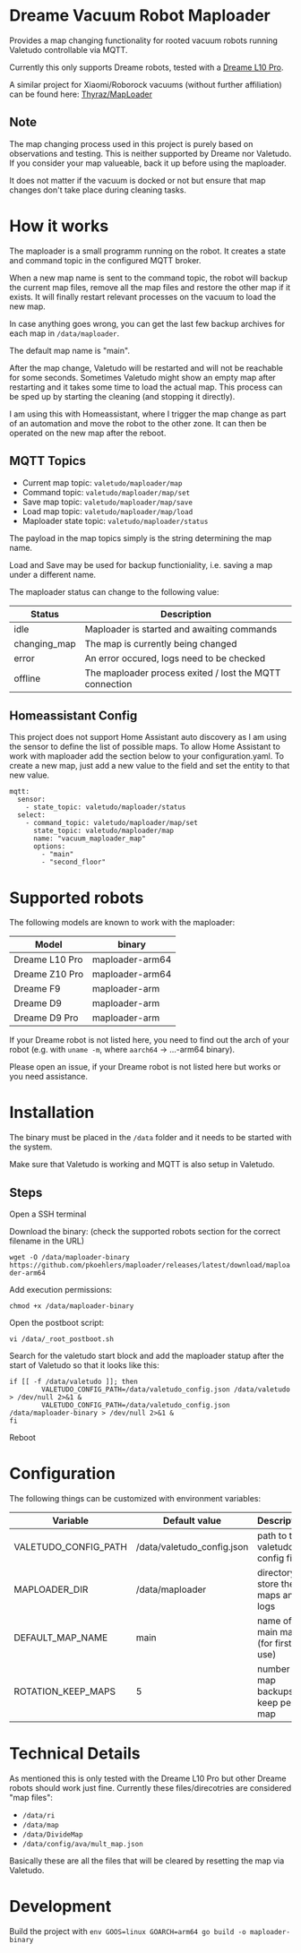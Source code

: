 # Dreame Vacuum Robot Maploader

Provides a map changing functionality for rooted vacuum robots running Valetudo controllable via MQTT.

Currently this only supports Dreame robots, tested with a [Dreame L10 Pro](https://dontvacuum.me/robotinfo/detail_dreame.vacuum.p2029_0.html).

A similar project for Xiaomi/Roborock vacuums (without further affiliation) can be found here: [Thyraz/MapLoader](https://github.com/Thyraz/MapLoader)

## Note
The map changing process used in this project is purely based on observations and testing. 
This is neither supported by Dreame nor Valetudo. If you consider your map valueable, back it up before using the maploader.

It does not matter if the vacuum is docked or not but ensure that map changes don't take place during cleaning tasks.
# How it works
The maploader is a small programm running on the robot. It creates a state and command topic in the configured MQTT broker. 

When a new map name is sent to the command topic, the robot will backup the current map files, remove all the map files and restore the other map if it exists. It will finally restart relevant processes on the vacuum to load the new map.

In case anything goes wrong, you can get the last few backup archives for each map in ```/data/maploader```.

The default map name is "main".

After the map change, Valetudo will be restarted and will not be reachable for some seconds. Sometimes Valetudo might show an empty map after restarting and it takes some time to load the actual map. This process can be sped up by starting the cleaning (and stopping it directly).

I am using this with Homeassistant, where I trigger the map change as part of an automation and move the robot to the other zone. It can then be operated on the new map after the reboot.

## MQTT Topics
* Current map topic: ```valetudo/maploader/map```
* Command topic: ```valetudo/maploader/map/set```
* Save map topic: ```valetudo/maploader/map/save```
* Load map topic: ```valetudo/maploader/map/load```
* Maploader state topic: ```valetudo/maploader/status```

The payload in the map topics simply is the string determining the map name.

Load and Save may be used for backup functioniality, i.e. saving a map under a different name.

The maploader status can change to the following value:

| Status       | Description                                             |
| ------------ | ------------------------------------------------------- |
| idle         | Maploader is started and awaiting commands              |
| changing_map | The map is currently being changed                      |
| error        | An error occured, logs need to be checked               |
| offline      | The maploader process exited / lost the MQTT connection |

## Homeassistant Config
This project does not support Home Assistant auto discovery as I am using the sensor to define the list of possible maps. To allow Home Assistant to work with maploader add the section below to your configuration.yaml. To create a new map, just add a new value to the field and set the entity to that new value.

```
mqtt:
  sensor:
    - state_topic: valetudo/maploader/status
  select:
    - command_topic: valetudo/maploader/map/set
      state_topic: valetudo/maploader/map
      name: "vacuum_maploader_map"
      options:
        - "main"
        - "second_floor"

```

# Supported robots

The following models are known to work with the maploader:

| Model                | binary                     |
|----------------------|----------------------------|
| Dreame L10 Pro       | maploader-arm64            |
| Dreame Z10 Pro       | maploader-arm64            |
| Dreame F9            | maploader-arm              |
| Dreame D9            | maploader-arm              |
| Dreame D9 Pro        | maploader-arm              |

If your Dreame robot is not listed here, you need to find out the arch of your robot (e.g. with ```uname -m```, where ```aarch64``` -> ...-arm64 binary).

Please open an issue, if your Dreame robot is not listed here but works or you need assistance.

# Installation
The binary must be placed in the ```/data``` folder and it needs to be started with the system.

Make sure that Valetudo is working and MQTT is also setup in Valetudo.

## Steps

Open a SSH terminal

Download the binary: (check the supported robots section for the correct filename in the URL)

```wget -O /data/maploader-binary https://github.com/pkoehlers/maploader/releases/latest/download/maploader-arm64```

Add execution permissions:

```chmod +x /data/maploader-binary```

Open the postboot script:

```vi /data/_root_postboot.sh```

Search for the valetudo start block and add the maploader statup after the start of Valetudo so that it looks like this:
```
if [[ -f /data/valetudo ]]; then
        VALETUDO_CONFIG_PATH=/data/valetudo_config.json /data/valetudo > /dev/null 2>&1 &
        VALETUDO_CONFIG_PATH=/data/valetudo_config.json /data/maploader-binary > /dev/null 2>&1 &
fi
```

Reboot

# Configuration
The following things can be customized with environment variables:

| Variable             | Default value              | Description                           |
|----------------------|----------------------------|---------------------------------------|
| VALETUDO_CONFIG_PATH | /data/valetudo_config.json | path to the valetudo config file      |
| MAPLOADER_DIR        | /data/maploader            | directory to store the maps and logs  |
| DEFAULT_MAP_NAME     | main                       | name of the main map (for first use)  |
| ROTATION_KEEP_MAPS   | 5                          | number of map backups to keep per map |



# Technical Details
As mentioned this is only tested with the Dreame L10 Pro but other Dreame robots should work just fine.
Currently these files/direcotries are considered "map files":

* ```/data/ri```
* ```/data/map```
* ```/data/DivideMap```
* ```/data/config/ava/mult_map.json```

Basically these are all the files that will be cleared by resetting the map via Valetudo.

# Development
Build the project with
```env GOOS=linux GOARCH=arm64 go build -o maploader-binary```
